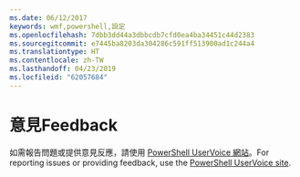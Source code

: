 ```yaml
---
ms.date: 06/12/2017
keywords: wmf,powershell,設定
ms.openlocfilehash: 7dbb3dd44a3dbbcdb7cfd0ea4ba34451c44d2383
ms.sourcegitcommit: e7445ba8203da304286c591ff513900ad1c244a4
ms.translationtype: HT
ms.contentlocale: zh-TW
ms.lasthandoff: 04/23/2019
ms.locfileid: "62057684"
---
```

# <a name="feedback"></a><span data-ttu-id="ca5a4-102">意見</span><span class="sxs-lookup"><span data-stu-id="ca5a4-102">Feedback</span></span>
<span data-ttu-id="ca5a4-103">如需報告問題或提供意見反應，請使用 [PowerShell UserVoice 網站](http://windowsserver.uservoice.com/forums/301869-powershell)。</span><span class="sxs-lookup"><span data-stu-id="ca5a4-103">For reporting issues or providing feedback, use the [PowerShell UserVoice site](http://windowsserver.uservoice.com/forums/301869-powershell).</span></span>
